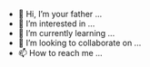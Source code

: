 - 👋 Hi, I’m your father ...
- 👀 I’m interested in ...
- 🌱 I’m currently learning ...
- 💞️ I’m looking to collaborate on ...
- 📫 How to reach me ...

<!---
itschina/itschina is a ✨ special ✨ repository because its `README.md` (this file) appears on your GitHub profile.
You can click the Preview link to take a look at your changes.
--->
